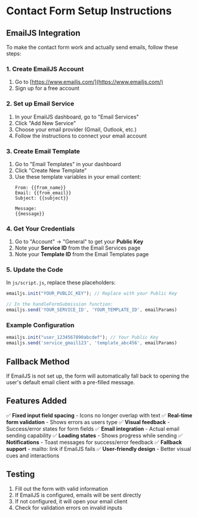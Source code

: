 # Contact Form Setup Instructions

## EmailJS Integration

To make the contact form work and actually send emails, follow these steps:

### 1. Create EmailJS Account
1. Go to [https://www.emailjs.com/](https://www.emailjs.com/)
2. Sign up for a free account

### 2. Set up Email Service
1. In your EmailJS dashboard, go to "Email Services"
2. Click "Add New Service"
3. Choose your email provider (Gmail, Outlook, etc.)
4. Follow the instructions to connect your email account

### 3. Create Email Template
1. Go to "Email Templates" in your dashboard
2. Click "Create New Template"
3. Use these template variables in your email content:
   ```
   From: {{from_name}}
   Email: {{from_email}}
   Subject: {{subject}}
   
   Message:
   {{message}}
   ```

### 4. Get Your Credentials
1. Go to "Account" → "General" to get your **Public Key**
2. Note your **Service ID** from the Email Services page
3. Note your **Template ID** from the Email Templates page

### 5. Update the Code
In `js/script.js`, replace these placeholders:

```javascript
emailjs.init("YOUR_PUBLIC_KEY"); // Replace with your Public Key

// In the handleFormSubmission function:
emailjs.send('YOUR_SERVICE_ID', 'YOUR_TEMPLATE_ID', emailParams)
```

### Example Configuration
```javascript
emailjs.init("user_1234567890abcdef"); // Your Public Key
emailjs.send('service_gmail123', 'template_abc456', emailParams)
```

## Fallback Method

If EmailJS is not set up, the form will automatically fall back to opening the user's default email client with a pre-filled message.

## Features Added

✅ **Fixed input field spacing** - Icons no longer overlap with text
✅ **Real-time form validation** - Shows errors as users type
✅ **Visual feedback** - Success/error states for form fields
✅ **Email integration** - Actual email sending capability
✅ **Loading states** - Shows progress while sending
✅ **Notifications** - Toast messages for success/error feedback
✅ **Fallback support** - mailto: link if EmailJS fails
✅ **User-friendly design** - Better visual cues and interactions

## Testing

1. Fill out the form with valid information
2. If EmailJS is configured, emails will be sent directly
3. If not configured, it will open your email client
4. Check for validation errors on invalid inputs
